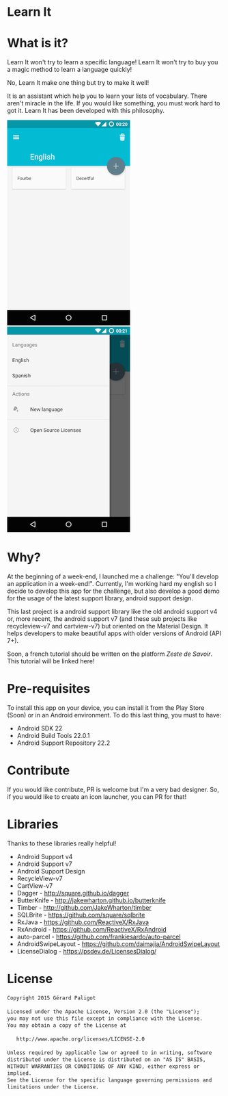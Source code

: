 # Learn It

# What is it?

Learn It won't try to learn a specific language!
Learn It won't try to buy you a magic method to learn a language quickly!

No, Learn It make one thing but try to make it well!

It is an assistant which help you to learn your lists of vocabulary.
There aren't miracle in the life. If you would like something, you must work hard to got it.
Learn It has been developed with this philosophy.

![Main screen](captures/Capture01.png) ![Drawer menu](captures/Capture02.png)

# Why?

At the beginning of a week-end, I launched me a challenge: "You'll develop an application in a week-end!".
Currently, I'm working hard my english so I decide to develop this app for the challenge,
but also develop a good demo for the usage of the latest support library, android support design.

This last project is a android support library like the old android support v4 or, more recent,
the android support v7 (and these sub projects like recycleview-v7 and cartview-v7) but oriented
on the Material Design. It helps developers to make beautiful apps with older versions of Android
(API 7+).

Soon, a french tutorial should be written on the platform *Zeste de Savoir*. This tutorial will be
linked here!

# Pre-requisites

To install this app on your device, you can install it from the Play Store (Soon) or in an Android
environment. To do this last thing, you must to have:

- Android SDK 22
- Android Build Tools 22.0.1
- Android Support Repository 22.2

# Contribute

If you would like contribute, PR is welcome but I'm a very bad designer. So, if you would like to
create an icon launcher, you can PR for that!

# Libraries

Thanks to these libraries really helpful!

- Android Support v4
- Android Support v7
- Android Support Design
- RecycleView-v7
- CartView-v7
- Dagger - http://square.github.io/dagger
- ButterKnife - http://jakewharton.github.io/butterknife
- Timber - http://github.com/JakeWharton/timber
- SQLBrite - https://github.com/square/sqlbrite
- RxJava - https://github.com/ReactiveX/RxJava
- RxAndroid - https://github.com/ReactiveX/RxAndroid
- auto-parcel - https://github.com/frankiesardo/auto-parcel
- AndroidSwipeLayout - https://github.com/daimajia/AndroidSwipeLayout
- LicenseDialog - https://psdev.de/LicensesDialog/

# License

    Copyright 2015 Gérard Paligot

    Licensed under the Apache License, Version 2.0 (the "License");
    you may not use this file except in compliance with the License.
    You may obtain a copy of the License at

       http://www.apache.org/licenses/LICENSE-2.0

    Unless required by applicable law or agreed to in writing, software
    distributed under the License is distributed on an "AS IS" BASIS,
    WITHOUT WARRANTIES OR CONDITIONS OF ANY KIND, either express or implied.
    See the License for the specific language governing permissions and
    limitations under the License.